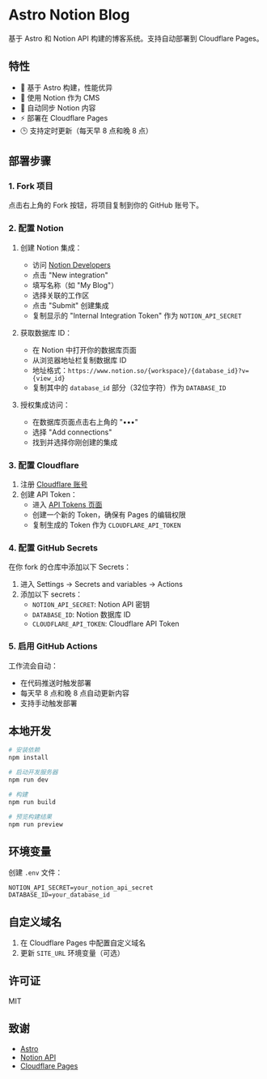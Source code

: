 # Astro Notion Blog

基于 Astro 和 Notion API 构建的博客系统。支持自动部署到 Cloudflare Pages。

## 特性

- 🚀 基于 Astro 构建，性能优异
- 📝 使用 Notion 作为 CMS
- 🔄 自动同步 Notion 内容
- ⚡ 部署在 Cloudflare Pages
- 🕒 支持定时更新（每天早 8 点和晚 8 点）

## 部署步骤

### 1. Fork 项目

点击右上角的 Fork 按钮，将项目复制到你的 GitHub 账号下。

### 2. 配置 Notion

1. 创建 Notion 集成：
   - 访问 [Notion Developers](https://www.notion.so/my-integrations)
   - 点击 "New integration"
   - 填写名称（如 "My Blog"）
   - 选择关联的工作区
   - 点击 "Submit" 创建集成
   - 复制显示的 "Internal Integration Token" 作为 `NOTION_API_SECRET`

2. 获取数据库 ID：
   - 在 Notion 中打开你的数据库页面
   - 从浏览器地址栏复制数据库 ID
   - 地址格式：`https://www.notion.so/{workspace}/{database_id}?v={view_id}`
   - 复制其中的 `database_id` 部分（32位字符）作为 `DATABASE_ID`

3. 授权集成访问：
   - 在数据库页面点击右上角的 "•••"
   - 选择 "Add connections"
   - 找到并选择你刚创建的集成

### 3. 配置 Cloudflare

1. 注册 [Cloudflare 账号](https://dash.cloudflare.com/sign-up)
2. 创建 API Token：
   - 进入 [API Tokens 页面](https://dash.cloudflare.com/profile/api-tokens)
   - 创建一个新的 Token，确保有 Pages 的编辑权限
   - 复制生成的 Token 作为 `CLOUDFLARE_API_TOKEN`

### 4. 配置 GitHub Secrets

在你 fork 的仓库中添加以下 Secrets：

1. 进入 Settings -> Secrets and variables -> Actions
2. 添加以下 secrets：
   - `NOTION_API_SECRET`: Notion API 密钥
   - `DATABASE_ID`: Notion 数据库 ID
   - `CLOUDFLARE_API_TOKEN`: Cloudflare API Token

### 5. 启用 GitHub Actions

工作流会自动：
- 在代码推送时触发部署
- 每天早 8 点和晚 8 点自动更新内容
- 支持手动触发部署

## 本地开发

```bash
# 安装依赖
npm install

# 启动开发服务器
npm run dev

# 构建
npm run build

# 预览构建结果
npm run preview
```

## 环境变量

创建 `.env` 文件：

```env
NOTION_API_SECRET=your_notion_api_secret
DATABASE_ID=your_database_id
```

## 自定义域名

1. 在 Cloudflare Pages 中配置自定义域名
2. 更新 `SITE_URL` 环境变量（可选）

## 许可证

MIT

## 致谢

- [Astro](https://astro.build)
- [Notion API](https://developers.notion.com)
- [Cloudflare Pages](https://pages.cloudflare.com)
